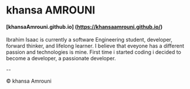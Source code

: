 # khansa AMROUNI

####  [khansaAmrouni.github.io] (https://khansaamrouni.github.io/)


Ibrahim Isaac is currently a software Engineering student, developer, forward thinker, and lifelong learner.
I believe that eveyone has a different passion and technologies is mine.
First time i started coding i decided to become a developer, a passionate developer.





--
	
&#x00A9; khansa Amrouni 
